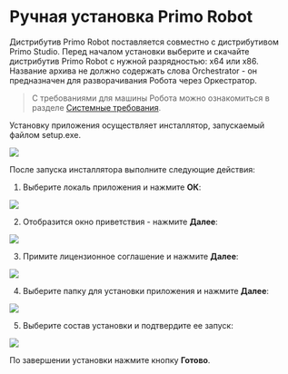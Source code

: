 # Ручная установка Primo Robot

Дистрибутив Primo Robot поставляется совместно с дистрибутивом Primo Studio. Перед началом установки выберите и скачайте дистрибутив Primo Robot с нужной разрядностью: x64 или x86. Название архива не должно содержать слова Orchestrator - он предназначен для разворачивания Робота через Оркестратор.

> С требованиями для машины Робота можно ознакомиться в разделе [Системные требования](https://docs.primo-rpa.ru/primo-rpa/primo-studio/systemreq).

Установку приложения осуществляет инсталлятор, запускаемый файлом setup.exe. 

![](<../../.gitbook/assets/Инсталлятор Робота.png>)

После запуска инсталлятора выполните следующие действия:

1. Выберите локаль приложения и нажмите **ОК**:

![](<../../.gitbook/assets/Установка робота. Локаль.png>)

2. Отобразится окно приветствия - нажмите **Далее**:

![](<../../.gitbook/assets/Установка Робота. Приветствие.png>)

3. Примите лицензионное соглашение и нажмите **Далее**:

![](<../../.gitbook/assets/Установка Робота. Соглашение.png>)

4. Выберите папку для установки приложения и нажмите **Далее**:

![](<../../.gitbook/assets/Установка Робота. Папка назначения.png>)

5. Выберите состав установки и подтвердите ее запуск:

![](<../../.gitbook/assets/Установка Робота. Состав.png>)

По завершении установки нажмите кнопку **Готово**. 
